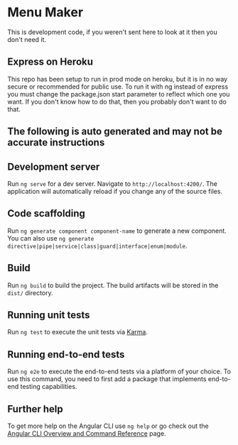# Menu Maker

This is development code, if you weren't sent here to look at it then you don't need it.

## Express on Heroku

This repo has been setup to run in prod mode on heroku, but it is in no way secure or recommended for public use. To run it with ng instead of express you must change the package.json start parameter to reflect which one you want. If you don't know how to do that, then you probably don't want to do that.

## The following is auto generated and may not be accurate instructions


## Development server

Run `ng serve` for a dev server. Navigate to `http://localhost:4200/`. The application will automatically reload if you change any of the source files.

## Code scaffolding

Run `ng generate component component-name` to generate a new component. You can also use `ng generate directive|pipe|service|class|guard|interface|enum|module`.

## Build

Run `ng build` to build the project. The build artifacts will be stored in the `dist/` directory.

## Running unit tests

Run `ng test` to execute the unit tests via [Karma](https://karma-runner.github.io).

## Running end-to-end tests

Run `ng e2e` to execute the end-to-end tests via a platform of your choice. To use this command, you need to first add a package that implements end-to-end testing capabilities.

## Further help

To get more help on the Angular CLI use `ng help` or go check out the [Angular CLI Overview and Command Reference](https://angular.dev/tools/cli) page.

